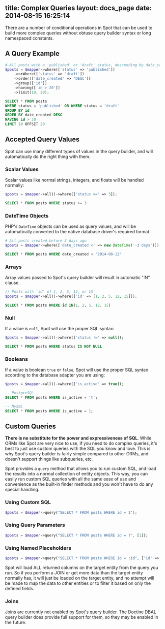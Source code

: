 title: Complex Queries
layout: docs_page
date: 2014-08-15 16:25:14
---

There are a number of conditional operations in Spot that can be used to build
more complex queries without obtuse query builder syntax or long namespaced
constants.

## A Query Example

```php
# All posts with a 'published' or 'draft' status, descending by date_created, limit 10
$posts = $mapper->where(['status' => 'published'])
    ->orWhere(['status' => 'draft'])
    ->order(['date_created' => 'DESC'])
    ->group(['id'])
    ->having(['id > 20'])
    ->limit(10, 20);
```
```sql
SELECT * FROM posts
WHERE status = 'published' OR WHERE status = 'draft'
GROUP BY id
ORDER BY date_created DESC
HAVING id > 20
LIMIT 10 OFFSET 20
```

## Accepted Query Values

Spot can use many different types of values in the query builder, and will
automatically do the right thing with them.

### Scalar Values
Scalar values like normal strings, integers, and floats will be handled normally:

```php
$posts = $mapper->all()->where(['status >=' => 3]);
```
```sql
SELECT * FROM posts WHERE status >= 3
```

### DateTime Objects

PHP's `DateTime` objects can be used as query values, and will be automatically
converted to the native database driver's required format.

```php
# All posts created before 3 days ago
$posts = $mapper->where(['date_created <' => new DateTime('-3 days')]);
```
```sql
SELECT * FROM posts WHERE date_created < '2014-08-12'
```

### Arrays
Array values passed to Spot's query builder will result in automatic "IN" clause.

```php
// Posts with 'id' of 1, 2, 5, 12, or 15
$posts = $mapper->all()->where(['id' => [1, 2, 5, 12, 15]]);
```
```sql
SELECT * FROM posts WHERE id IN(1, 2, 5, 12, 15)
```

### Null
If a value is `null`, Spot will use the proper SQL syntax:

```php
$posts = $mapper->all()->where(['status !=' => null]);
```
```sql
SELECT * FROM posts WHERE status IS NOT NULL
```

### Booleans
If a value is boolean `true` or `false`, Spot will use the proper SQL syntax
according to the database adapter you are using:

```php
$posts = $mapper->all()->where(['is_active' => true]);
```
```sql
-- PostgreSQL
SELECT * FROM posts WHERE is_active = 't';

-- MySQL
SELECT * FROM posts WHERE is_active = 1;
```

## Custom Queries

**There is no substitute for the power and expressiveness of SQL**. While ORMs
like Spot are very nice to use, if you need to do complex queries, it's best to
just use custom queries with the SQL you know and love. This is why Spot's
query builder is fairly simple compared to other ORMs, and doesn't support
things like subqueries, etc.

Spot provides a `query` method that allows you to run custom SQL, and load the
results into a normal collection of entity objects. This way, you can easily run
custom SQL queries with all the same ease of use and convenience as the
built-in finder methods and you won't have to do any special handling.

### Using Custom SQL

```php
$posts = $mapper->query("SELECT * FROM posts WHERE id = 1");
```

### Using Query Parameters

```php
$posts = $mapper->query("SELECT * FROM posts WHERE id = ?", [1]);
```

### Using Named Placeholders

```php
$posts = $mapper->query("SELECT * FROM posts WHERE id = :id", ['id' => 1]);
```

<div class="callout info">
  Spot will load ALL returned columns on the target entity from the query
  you run. So if you perform a JOIN or get more data than the target entity
  normally has, it will just be loaded on the target entity, and no attempt will
  be made to map the data to other entities or to filter it based on only the
  defined fields.
</div>

### Joins

Joins are currently not enabled by Spot's query builder. The Doctine DBAL query
builder does provide full support for them, so they may be enabled in the
future.

